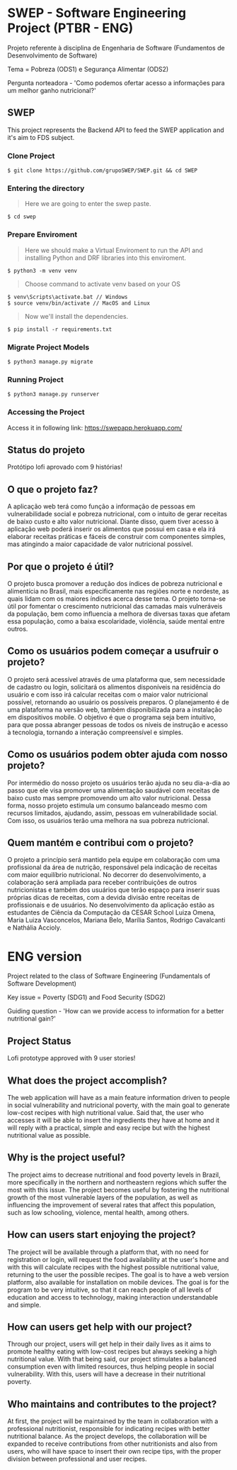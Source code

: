 # SWEP - Software Engineering Project (PTBR - ENG)

Projeto referente à disciplina de Engenharia de Software (Fundamentos de Desenvolvimento de Software)

Tema = Pobreza (ODS1) e Segurança Alimentar (ODS2)

Pergunta norteadora - 'Como podemos ofertar acesso a informações para um melhor ganho nutricional?'

## **SWEP**

This project represents the Backend API to feed
the SWEP application and it's aim to FDS subject.

### **Clone Project**

```
$ git clone https://github.com/grupoSWEP/SWEP.git && cd SWEP
```


### **Entering the directory**

> Here we are going to enter the swep paste.

```
$ cd swep
```
### **Prepare Enviroment**

> Here we should make a Virtual Enviroment to run the API and installing Python and DRF libraries into this enviroment.

```
$ python3 -m venv venv
```

> Choose command to activate venv based on your OS

```
$ venv\Scripts\activate.bat // Windows
$ source venv/bin/activate // MacOS and Linux
```

> Now we'll install the dependencies.

```
$ pip install -r requirements.txt
```

### **Migrate Project Models**

```
$ python3 manage.py migrate
```

### **Running Project**

```
$ python3 manage.py runserver
```

### **Accessing the Project**

Access it in following link:
https://swepapp.herokuapp.com/

## Status do projeto

Protótipo lofi aprovado com 9 histórias!

## O que o projeto faz?

A aplicação web terá como função a informação de pessoas em vulnerabilidade social e pobreza nutricional, com o intuito de gerar receitas de baixo custo e alto valor nutricional. Diante disso, quem tiver acesso à aplicação web poderá inserir os alimentos que possui em casa e ela irá elaborar receitas práticas e fáceis de construir com componentes simples, mas atingindo a maior capacidade de valor nutricional possível.

## Por que o projeto é útil?

O projeto busca promover a redução dos índices de pobreza nutricional e alimentícia no Brasil, mais especificamente nas regiões norte e nordeste, as quais lidam com os maiores índices acerca desse tema. O projeto torna-se útil por fomentar o crescimento nutricional das camadas mais vulneráveis da população, bem como influencia a melhora de diversas taxas que afetam essa população, como a baixa escolaridade, violência, saúde mental entre outros.

## Como os usuários podem começar a usufruir o projeto?

O projeto será acessível através de uma plataforma que, sem necessidade de cadastro ou login, solicitará os alimentos disponíveis na residência do usuário e com isso irá calcular receitas com o maior valor nutricional possível, retornando ao usuário os possíveis preparos. O planejamento é de uma plataforma na versão web, também disponibilizada para a instalação em dispositivos mobile. O objetivo é que o programa seja bem intuitivo, para que possa abranger pessoas de todos os níveis de instrução e acesso à tecnologia, tornando a interação compreensível e simples.

## Como os usuários podem obter ajuda com nosso projeto?

Por intermédio do nosso projeto os usuários terão ajuda no seu dia-a-dia ao passo que ele visa promover uma alimentação saudável com receitas de baixo custo mas sempre promovendo um alto valor nutricional. Dessa forma, nosso projeto estimula um consumo balanceado mesmo com recursos limitados, ajudando, assim, pessoas em vulnerabilidade social. Com isso, os usuários terão uma melhora na sua pobreza nutricional.

## Quem mantém e contribui com o projeto?

O projeto a princípio será mantido pela equipe em colaboração com uma profissional da área de nutrição, responsável pela indicação de receitas com maior equilíbrio nutricional. No decorrer do desenvolvimento, a colaboração será ampliada para receber contribuições de outros nutricionistas e também dos usuários que terão espaço para inserir suas próprias dicas de receitas, com a devida divisão entre receitas de profissionais e de usuários. No desenvolvimento da aplicação estão as estudantes de Ciência da Computação da CESAR School Luiza Omena, Maria Luiza Vasconcelos, Mariana Belo, Marília Santos, Rodrigo Cavalcanti e Nathália Accioly.

# ENG version

Project related to the class of Software Engineering (Fundamentals of Software Development)

Key issue = Poverty (SDG1) and Food Security (SDG2)

Guiding question - 'How can we provide access to information for a better nutritional gain?'

## Project Status

Lofi prototype approved with 9 user stories!

## What does the project accomplish?

The web application will have as a main feature information driven to people in social vulnerability and nutricional poverty, with the main goal to generate low-cost recipes with high nutritional value. Said that, the user who accesses it will be able to insert the ingredients they have at home and it will reply with a practical, simple and easy recipe but with the highest nutritional value as possible.

## Why is the project useful?

The project aims to decrease nutritional and food poverty levels in Brazil, more specifically in the northern and northeastern regions which suffer the most with this issue. The project becomes useful by fostering the nutritional growth of the most vulnerable layers of the population, as well as influencing the improvement of several rates that affect this population, such as low schooling, violence, mental health, among others.

## How can users start enjoying the project?

The project will be available through a platform that, with no need for registration or login, will request the food availability at the user's home and with this will calculate recipes with the highest possible nutritional value, returning to the user the possible recipes. The goal is to have a web version platform, also available for installation on mobile devices. The goal is for the program to be very intuitive, so that it can reach people of all levels of education and access to technology, making interaction understandable and simple.

## How can users get help with our project?

Through our project, users will get help in their daily lives as it aims to promote healthy eating with low-cost recipes but always seeking a high nutritional value. With that being said, our project stimulates a balanced consumption even with limited resources, thus helping people in social vulnerability. With this, users will have a decrease in their nutritional poverty.

## Who maintains and contributes to the project?

At first, the project will be maintained by the team in collaboration with a professional nutritionist, responsible for indicating recipes with better nutritional balance. As the project develops, the collaboration will be expanded to receive contributions from other nutritionists and also from users, who will have space to insert their own recipe tips, with the proper division between professional and user recipes.
